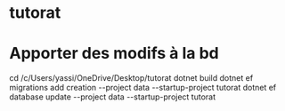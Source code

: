 # tutorat
# Apporter des modifs à la bd
cd /c/Users/yassi/OneDrive/Desktop/tutorat
dotnet build
dotnet ef migrations add creation --project data --startup-project tutorat
dotnet ef database update --project data --startup-project tutorat
